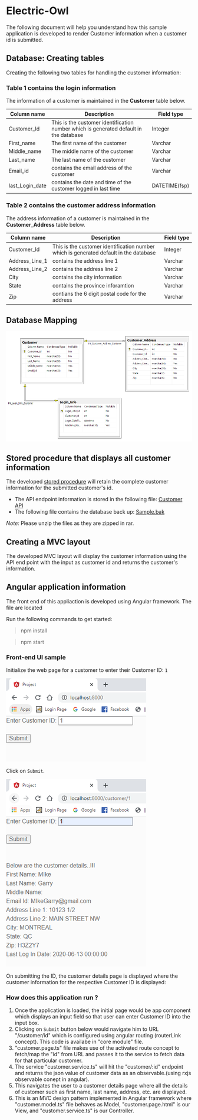 # Electric-Owl

The following document will help you understand how this sample application is developed to render Customer information when a customer id is submitted.

## Database: Creating tables

Creating the following two tables for handling the customer information:

### Table 1 contains the login information

The information of a customer is maintained in the **Customer** table below.

| **Column&nbsp;name** | **Description** | **Field&nbsp;type** | 
| -------------------- | --------------- | -------------- | 
| Customer_Id          | This is the customer identification number which is generated default in the database | Integer |
| First_name           | The first name of the customer | Varchar | 
| Middle_name          | The middle name of the customer | Varchar | 
| Last_name            | The last name of the customer | Varchar | 
| Email_id             | contains the email address of the customer | Varchar | 
| last_Login_date      | contains the date and time of the customer logged in last time |  DATETIME(fsp) |

### Table 2 contains the customer address information

The address information of a customer is maintained in the **Customer_Address** table below.

| **Column&nbsp;name** | **Description** | **Field&nbsp;type** | 
| --------------- | --------------- | -------------- | 
| Customer_Id | This is the customer identification number which is generated default in the database | Integer |
| Address_Line_1  | contains the address line 1 | Varchar | 
| Address_Line_2 | contains the address line 2 | Varchar | 
| City   | contains the city information | Varchar | 
| State    | contains the province inforamtion | Varchar | 
| Zip | contians the 6 digit postal code for the address | Varchar | 

## Database Mapping

![Mapping-tables](/Mapping-tables.PNG)

## Stored procedure that displays all customer information

The developed [stored procedure](./Stored-procedure.sql) will retain the complete customer information for the submitted customer's id.

* The API endpoint information is stored in the following file: [Customer API](./CustomerAPI.rar)
* The following file contains the database back up: [Sample.bak](./Sample.bak)

*Note:* Please unzip the files as they are zipped in rar. 

## Creating a MVC layout 

The developed MVC layout will display the customer information using the API end point with the input as customer id and returns the customer's information.

## Angular application information

The front end of this appliaction is developed using Angular framework. The file are located

Run the following commands to get started:

> npm install

> npm start

### Front-end UI sample

Initialize the web page for a customer to enter their Customer ID: `1`

![Customer_id](./Customer_id.png)

Click on `Submit`.

![Customer_details](./Customer_details.png)

On submitting the ID, the customer details page is displayed where the customer information for the respective Customer ID is displayed:

### How does this application run ?

1. Once the application is loaded, the initial page would be app component which displays an input field so that user can enter Customer ID into the input box.
2. Clicking on `Submit` button below would navigate him to URL "/customer/id" which is configured using angular routing (routerLink concept). This code is availabe in "core module" file.
3. "customer.page.ts" file makes use of the activated route concept to fetch/map the "id" from URL and passes it to the service to fetch data for that particular customer.
4. The service "customer.service.ts" will hit the "customer/:id" endpoint and returns the json value of customer data as an observable.(using rxjs observable conept in angular).
5. This navigates the user to a customer details page where all the details of customer such as first name, last name, address, etc. are displayed.
6. This is an MVC design pattern implemented in Angular framework where "customer.model.ts" file behaves as Model, "customer.page.html" is our View, and "customer.service.ts" is our Controller.

